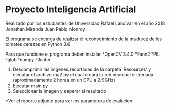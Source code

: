 # Proyecto Inteligencia Artificial
Realizado por los estudiantes de Universidad Rafael Landívar en el año 2018
Jonathan Miranda
Juan Pablo Monroy

El programa se encarga de realizar el reconocimiento de la madurez de los tomates cerezas en Python 3.6

Para que funcione el programa deben instalar
	°OpenCV 3.4.0
	°Fann2
	°PIL
	°glob
	°numpy
	°tkinter


1. Descomprimir las imgenes recortadas de la carpeta 'Resources' y ejecutar el archivo rna2.py el cual creara la red neuronal entrenada (aproximadamente 2 horas en un CPU a 2.9GHz)
2. Ejecutar main.py
3. Seleccionar la imagen y esperar el resultado

*Ver el reporte adjunto para ver los parametros de evalucion
